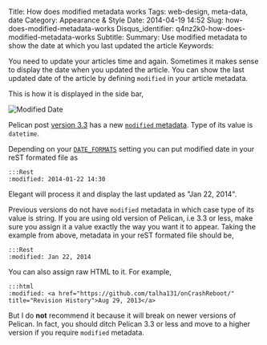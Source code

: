 Title: How does modified metadata works
Tags: web-design, meta-data, date
Category: Appearance & Style
Date: 2014-04-19 14:52
Slug: how-does-modified-metadata-works
Disqus_identifier: q4nz2k0-how-does-modified-metadata-works
Subtitle: 
Summary: Use modified metadata to show the date at which you last updated the article
Keywords: 

You need to update your articles time and again. Sometimes it makes sense to
display the date when you updated the article. You can show the last updated
date of the article by defining `modified` in your article metadata. 

This is how it is displayed in the side bar,

![Modified Date]({static}/images/elegant-theme_last-modified.png)

Pelican post [version
3.3](https://github.com/getpelican/pelican/releases/tag/3.3.0) has a new
[`modified` metadata](https://github.com/getpelican/pelican/pull/1148). Type of
its value is `datetime`.

Depending on your
[`DATE_FORMATS`](http://docs.getpelican.com/en/latest/settings.html#basic-settings)
setting you can put modified date in your reST formated file as

    :::Rest
    :modified: 2014-01-22 14:30

Elegant will process it and display the last updated as "Jan 22, 2014".

Previous versions do not have `modified` metadata in which case type of its
value is string. If you are using old version of Pelican, i.e 3.3 or less, make
sure you assign it a value exactly the way you want it to appear. Taking the
example from above, metadata in your reST formated file should be,

    :::Rest
    :modified: Jan 22, 2014 

You can also assign raw HTML to it. For example, 

    :::html
    :modified: <a href="https://github.com/talha131/onCrashReboot/" title="Revision History">Aug 29, 2013</a>

But I do **not** recommend it because it will break on newer versions of
Pelican. In fact, you should ditch Pelican 3.3 or less and move to a higher
version if you require `modified` metadata. 

